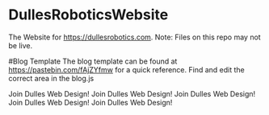 # DullesRoboticsWebsite
The Website for https://dullesrobotics.com. Note: Files on this repo may not be live.

#Blog Template
The blog template can be found at https://pastebin.com/fAjZYfmw for a quick reference. Find and edit the correct area in the blog.js

Join Dulles Web Design!
Join Dulles Web Design!
Join Dulles Web Design!
Join Dulles Web Design!
Join Dulles Web Design!
